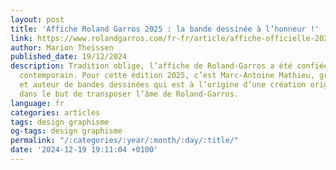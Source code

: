```yaml
---
layout: post
title: 'Affiche Roland Garros 2025 : la bande dessinée à l’honneur !'
link: https://www.rolandgarros.com/fr-fr/article/affiche-officielle-2025-marc-antoine-mathieu-bande-dessinee-tennis
author: Marion Theissen
published_date: 19/12/2024
description: Tradition oblige, l’affiche de Roland-Garros a été confiée à un artiste
  contemporain. Pour cette édition 2025, c’est Marc-Antoine Mathieu, graphiste, illustrateur
  et auteur de bandes dessinées qui est à l’origine d’une création originale réalisée
  dans le but de transposer l’âme de Roland-Garros.
language: fr
categories: articles
tags: design graphisme
og-tags: design graphisme
permalink: "/:categories/:year/:month/:day/:title/"
date: '2024-12-19 19:11:04 +0100'
---
```

